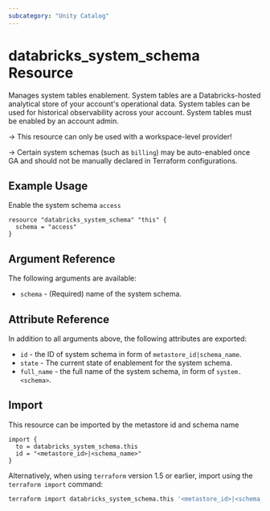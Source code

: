 ```yaml
---
subcategory: "Unity Catalog"
---
```

# databricks_system_schema Resource

Manages system tables enablement. System tables are a Databricks-hosted analytical store of your account's operational data. System tables can be used for historical observability across your account. System tables must be enabled by an account admin.

-> This resource can only be used with a workspace-level provider!

-> Certain system schemas (such as `billing`) may be auto-enabled once GA and should not be manually declared in Terraform configurations.

## Example Usage

Enable the system schema `access`

```hcl
resource "databricks_system_schema" "this" {
  schema = "access"
}
```

## Argument Reference

The following arguments are available:

* `schema` - (Required) name of the system schema.

## Attribute Reference

In addition to all arguments above, the following attributes are exported:

* `id` - the ID of system schema in form of `metastore_id|schema_name`.
* `state` - The current state of enablement for the system schema.
* `full_name` - the full name of the system schema, in form of `system.<schema>`.

## Import

This resource can be imported by the metastore id and schema name

```hcl
import {
  to = databricks_system_schema.this
  id = "<metastore_id>|<schema_name>"
}
```

Alternatively, when using `terraform` version 1.5 or earlier, import using the `terraform import` command:

```bash
terraform import databricks_system_schema.this '<metastore_id>|<schema_name>'
```
